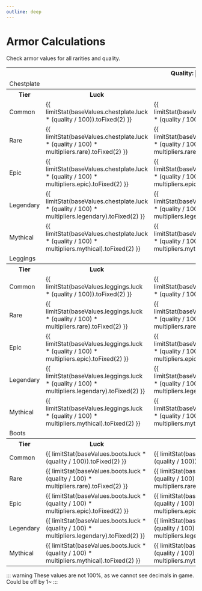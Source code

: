 ```yaml
---
outline: deep
---
```


<script setup>
  import { reactive, ref } from 'vue'

  const multipliers = reactive({
    common: 1,
    rare: 1.506,
    epic: 2.255,
    legendary: 3.37,
    mythical: 5.071,
  })

  const baseValues = reactive ({
    chestplate: {
      luck: 50,
      scale: 50,
      prospect: 35
    },
    leggings: {
      luck: 40,
      scale: 40,
      prospect: 25
    },
    boots: {
      luck: 25,
      scale: 25,
      prospect: 15
    },
  })

  const quality = ref(100)

  function limitStat(value) {
    return value > 5 ? value : 5 
  }
</script>

# Armor Calculations
Check armor values for all rarities and quality.

<table>
  <tbody>
    <tr>
      <th colspan="4">Quality: <input :class="$style.inputBox" v-model="quality" placeholder="100" type="number" min="1" max="100"/>
      </th>
    </tr>
    <tr>
      <td colspan="4" :class="$style.tableTitle">Chestplate</td>
    </tr>
    <tr><th>Tier</th><th>Luck</th><th>Scale</th><th>Prospect</th></tr>
    <tr><td>Common</td>
      <td>{{ limitStat(baseValues.chestplate.luck * (quality / 100)).toFixed(2) }}</td>
      <td>{{ limitStat(baseValues.chestplate.scale * (quality / 100)).toFixed(2) }}</td>
      <td>{{ limitStat(baseValues.chestplate.prospect * (quality / 100)).toFixed(2) }}</td>
    </tr>
    <tr><td>Rare</td>
      <td>{{ limitStat(baseValues.chestplate.luck * (quality / 100) * multipliers.rare).toFixed(2) }}</td>
      <td>{{ limitStat(baseValues.chestplate.scale * (quality / 100) * multipliers.rare).toFixed(2) }}</td>
      <td>{{ limitStat(baseValues.chestplate.prospect * (quality / 100) * multipliers.rare).toFixed(2) }}</td>
    </tr>
    <tr><td>Epic</td>
      <td>{{ limitStat(baseValues.chestplate.luck * (quality / 100) * multipliers.epic).toFixed(2) }}</td>
      <td>{{ limitStat(baseValues.chestplate.scale * (quality / 100) * multipliers.epic).toFixed(2) }}</td>
      <td>{{ limitStat(baseValues.chestplate.prospect * (quality / 100) * multipliers.epic).toFixed(2) }}</td>
    </tr>
    <tr><td>Legendary</td>
      <td>{{ limitStat(baseValues.chestplate.luck * (quality / 100) * multipliers.legendary).toFixed(2) }}</td>
      <td>{{ limitStat(baseValues.chestplate.scale * (quality / 100) * multipliers.legendary).toFixed(2) }}</td>
      <td>{{ limitStat(baseValues.chestplate.prospect * (quality / 100) * multipliers.legendary).toFixed(2) }}</td>
    </tr>
    <tr><td>Mythical</td>
      <td>{{ limitStat(baseValues.chestplate.luck * (quality / 100) * multipliers.mythical).toFixed(2) }}</td>
      <td>{{ limitStat(baseValues.chestplate.scale * (quality / 100) * multipliers.mythical).toFixed(2) }}</td>
      <td>{{ limitStat(baseValues.chestplate.prospect * (quality / 100) * multipliers.mythical).toFixed(2) }}</td>
    </tr>
    <tr>
      <td colspan="4" :class="$style.tableTitle">Leggings</td>
    </tr>
    <tr><th>Tier</th><th>Luck</th><th>Scale</th><th>Prospect</th></tr>
    <tr><td>Common</td>
      <td>{{ limitStat(baseValues.leggings.luck * (quality / 100)).toFixed(2) }}</td>
      <td>{{ limitStat(baseValues.leggings.scale * (quality / 100)).toFixed(2) }}</td>
      <td>{{ limitStat(baseValues.leggings.prospect * (quality / 100)).toFixed(2) }}</td>
    </tr>
    <tr><td>Rare</td>
      <td>{{ limitStat(baseValues.leggings.luck * (quality / 100) * multipliers.rare).toFixed(2) }}</td>
      <td>{{ limitStat(baseValues.leggings.scale * (quality / 100) * multipliers.rare).toFixed(2) }}</td>
      <td>{{ limitStat(baseValues.leggings.prospect * (quality / 100) * multipliers.rare).toFixed(2) }}</td>
    </tr>
    <tr><td>Epic</td>
      <td>{{ limitStat(baseValues.leggings.luck * (quality / 100) * multipliers.epic).toFixed(2) }}</td>
      <td>{{ limitStat(baseValues.leggings.scale * (quality / 100) * multipliers.epic).toFixed(2) }}</td>
      <td>{{ limitStat(baseValues.leggings.prospect * (quality / 100) * multipliers.epic).toFixed(2) }}</td>
    </tr>
    <tr><td>Legendary</td>
      <td>{{ limitStat(baseValues.leggings.luck * (quality / 100) * multipliers.legendary).toFixed(2) }}</td>
      <td>{{ limitStat(baseValues.leggings.scale * (quality / 100) * multipliers.legendary).toFixed(2) }}</td>
      <td>{{ limitStat(baseValues.leggings.prospect * (quality / 100) * multipliers.legendary).toFixed(2) }}</td>
    </tr>
    <tr><td>Mythical</td>
      <td>{{ limitStat(baseValues.leggings.luck * (quality / 100) * multipliers.mythical).toFixed(2) }}</td>
      <td>{{ limitStat(baseValues.leggings.scale * (quality / 100) * multipliers.mythical).toFixed(2) }}</td>
      <td>{{ limitStat(baseValues.leggings.prospect * (quality / 100) * multipliers.mythical).toFixed(2) }}</td>
    </tr>
    <tr>
      <td colspan="4" :class="$style.tableTitle">Boots</td>
    </tr>
    <tr><th>Tier</th><th>Luck</th><th>Scale</th><th>Prospect</th></tr>
    <tr><td>Common</td>
      <td>{{ limitStat(baseValues.boots.luck * (quality / 100)).toFixed(2) }}</td>
      <td>{{ limitStat(baseValues.boots.scale * (quality / 100)).toFixed(2) }}</td>
      <td>{{ limitStat(baseValues.boots.prospect * (quality / 100)).toFixed(2) }}</td>
    </tr>
    <tr><td>Rare</td>
      <td>{{ limitStat(baseValues.boots.luck * (quality / 100) * multipliers.rare).toFixed(2) }}</td>
      <td>{{ limitStat(baseValues.boots.scale * (quality / 100) * multipliers.rare).toFixed(2) }}</td>
      <td>{{ limitStat(baseValues.boots.prospect * (quality / 100) * multipliers.rare).toFixed(2) }}</td>
    </tr>
    <tr><td>Epic</td>
      <td>{{ limitStat(baseValues.boots.luck * (quality / 100) * multipliers.epic).toFixed(2) }}</td>
      <td>{{ limitStat(baseValues.boots.scale * (quality / 100) * multipliers.epic).toFixed(2) }}</td>
      <td>{{ limitStat(baseValues.boots.prospect * (quality / 100) * multipliers.epic).toFixed(2) }}</td>
    </tr>
    <tr><td>Legendary</td>
      <td>{{ limitStat(baseValues.boots.luck * (quality / 100) * multipliers.legendary).toFixed(2) }}</td>
      <td>{{ limitStat(baseValues.boots.scale * (quality / 100) * multipliers.legendary).toFixed(2) }}</td>
      <td>{{ limitStat(baseValues.boots.prospect * (quality / 100) * multipliers.legendary).toFixed(2) }}</td>
    </tr>
    <tr><td>Mythical</td>
      <td>{{ limitStat(baseValues.boots.luck * (quality / 100) * multipliers.mythical).toFixed(2) }}</td>
      <td>{{ limitStat(baseValues.boots.scale * (quality / 100) * multipliers.mythical).toFixed(2) }}</td>
      <td>{{ limitStat(baseValues.boots.prospect * (quality / 100) * multipliers.mythical).toFixed(2) }}</td>
    </tr>
  </tbody>
</table>

::: warning
These values are not 100%, as we cannot see decimals in game. Could be off by 1~
:::

<style module>
  .inputBox {
    border: 1px solid var(--vp-c-default-1);
    border-radius: 4px;
    padding: .2em .6em;
  }

  .tableTitle {
    text-align: center; 
    vertical-align: middle;
    font-weight: bold
  }
</style>